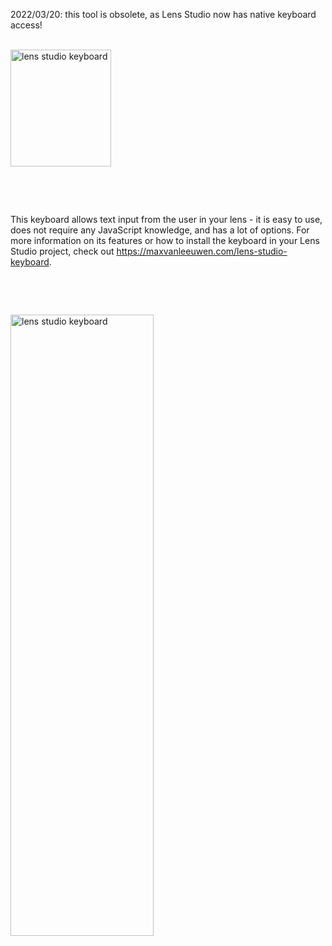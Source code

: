 2022/03/20: this tool is obsolete, as Lens Studio now has native keyboard access! <br/><br/>

<p><img src="https://maxvanleeuwen.com/wp-content/uploads/gif02.gif" alt="lens studio keyboard" width="161" height="187" /></p>
<p> </p>
<p> </p>
<p>This keyboard allows text input from the user in your lens - it is easy to use, does not require any JavaScript knowledge, and has a lot of options. For more information on its features or how to install the keyboard in your Lens Studio project, check out <a href="https://maxvanleeuwen.com/lens-studio-keyboard">https://maxvanleeuwen.com/lens-studio-keyboard</a>.</p>
<p> </p>
<p> </p>
<p><img src="https://maxvanleeuwen.com/wp-content/uploads/keyboard-settings.jpg" alt="lens studio keyboard" width="229" height="994" /></p>
<p> </p>
<p> </p>
